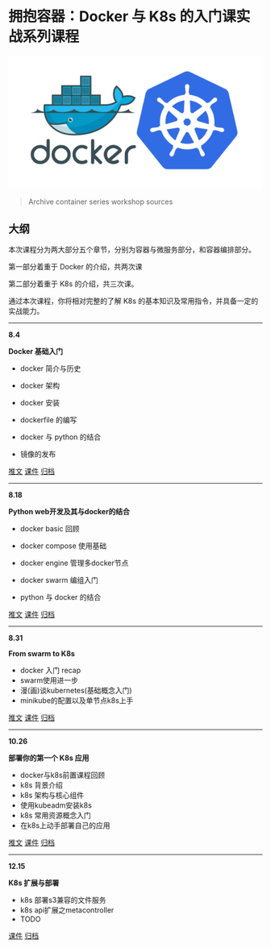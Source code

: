 # 拥抱容器：Docker 与 K8s 的入门课实战系列课程


<div align="center">
<img src="./banner.png" alt="banner" style="zoom: 100%;"/>
</div>

> Archive container series workshop sources



## 大纲

本次课程分为两大部分五个章节，分别为容器与微服务部分，和容器编排部分。

第一部分着重于 Docker 的介绍，共两次课

第二部分着重于 K8s 的介绍，共三次课。

通过本次课程，你将相对完整的了解 K8s 的基本知识及常用指令，并具备一定的实战能力。

---

**8.4**

**Docker 基础入门**

- docker 简介与历史

- docker 架构

- docker 安装

- dockerfile 的编写

- docker 与 python 的结合

- 镜像的发布

[推文](http://mp.weixin.qq.com/s?__biz=MjM5NDkwOTEyMQ==&mid=2651644330&idx=1&sn=1db9e08fa950e2ec0b87ce86422129dc&chksm=bd78df048a0f5612254d0acc5a4188a4fdbf66cf692d0ceb7d657de3974e7edce032b12599e1&scene=21#wechat_redirect) [课件](https://devs.wiki/slides/gdg-shanghai/k8s/ch01/)  [归档](./chap01-docker-basic/docker-basic.md)

---

**8.18**

**Python web开发及其与docker的结合**

- docker basic 回顾

- docker compose 使用基础

- docker engine 管理多docker节点

- docker swarm 编组入门

- python 与 docker 的结合

[推文](http://mp.weixin.qq.com/s?__biz=MjM5NDkwOTEyMQ==&mid=2651644526&idx=1&sn=94835a30e1c94f775868f7b580edf1b3&chksm=bd78dcc08a0f55d6b365fc66e2e44902f8fed3801144afc78f9ca35e4e3886cba0e861c0f532&scene=21#wechat_redirect) [课件](https://devs.wiki/slides/gdg-shanghai/k8s/ch02/) [归档](./chap02-docker-advanced/docker-advanced.md)

---

**8.31**

**From swarm to K8s**

- docker 入门 recap
- swarm使用进一步
- 漫(画)谈kubernetes(基础概念入门)
- minikube的配置以及单节点k8s上手

[推文](http://mp.weixin.qq.com/s?__biz=MjM5NDkwOTEyMQ==&mid=2651644617&idx=1&sn=82c9d1d9a61e4a9f23c10cc328aac9fb&chksm=bd78dc678a0f557134f44b3ba5358180bb9b667b97565fac6e8b8c7fc33ce292b043b77ec261&scene=21#wechat_redirect) [课件](https://devs.wiki/slides/gdg-shanghai/k8s/ch03/) [归档]()

---

**10.26**

**部署你的第一个 K8s 应用**

- docker与k8s前置课程回顾
- k8s 背景介绍
- k8s 架构与核心组件
- 使用kubeadm安装k8s
- k8s 常用资源概念入门
- 在k8s上动手部署自己的应用

[推文](https://mp.weixin.qq.com/s/pwWXmftJN7Z2M7F_hUU3IQ) [课件](https://devs.wiki/slides/gdg-shanghai/k8s/ch04/) [归档]()

---

**12.15**

**K8s 扩展与部署**

- k8s 部署s3兼容的文件服务
- k8s api扩展之metacontroller
- TODO

[课件](https://devs.wiki/slides/gdg-shanghai/k8s/ch05/) [归档]()



